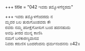 +++
title = "042 ಇವರು ತಮ್ಮೊಳಗೆನ್ದರದು"

+++
ಇವರು ತಮ್ಮೊಳಗೆಂದರದು ನ  
ಮ್ಮವರ ಬಲ ತುರುಗೊಂಡವರು ಕೌ  
ರವರು ನಮ್ಮ ಪರೀಕ್ಷೆಗೋಸುಗ ಬಂದ ಹದನಹುದು  
ಅವಧಿ ತೀರದ ಮುನ್ನ ಕಾಣಿಸಿ  
ನಮಗೆ ಬಳಿಕಾರಣ್ಯವಾಸವ  
ನಿವರು ಕರುಣಿಸ ಬಂದರೆಂದನು ಧರ್ಮನಂದನನು      ॥42॥